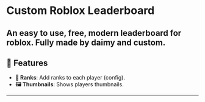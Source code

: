 # **Custom Roblox Leaderboard**

An easy to use, free, modern leaderboard for roblox. Fully made by daimy and custom.
---

## **🚀 Features**

- **🔑 Ranks**: Add ranks to each player (config).
- **🖼️ Thumbnails**: Shows players thumbnails.
---

